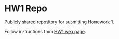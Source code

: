 # HW1 Repo
Publicly shared repository for submitting Homework 1. 

Follow instructions from [HW1 web page](http://www.pitt.edu/~naraehan/ling1340/hw1.html). 
